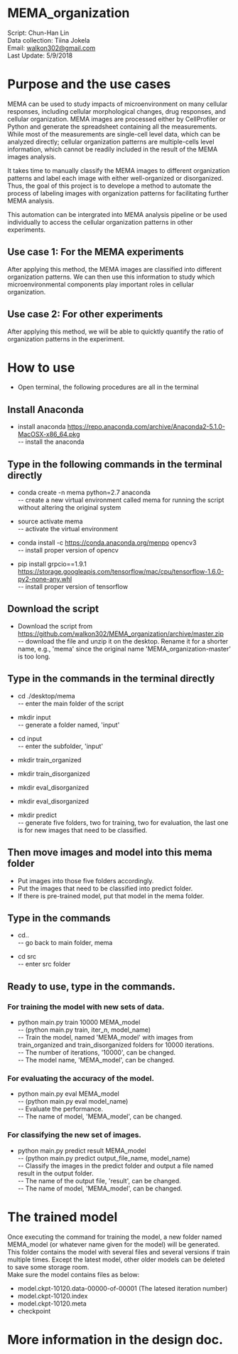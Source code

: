 # MEMA_organization
Script: Chun-Han Lin  
Data collection: Tiina Jokela  
Email: walkon302@gmail.com  
Last Update: 5/9/2018  

# Purpose and the use cases

MEMA can be used to study impacts of microenvironment on many cellular
responses, including cellular morphological changes, drug responses, and
cellular organization. MEMA images are processed either by CellProfiler or
Python and generate the spreadsheet containing all the measurements. While
most of the measurements are single-cell level data, which can be analyzed
directly; cellular organization patterns are multiple-cells level information,
which cannot be readily included in the result of the MEMA images analysis.  

It takes time to manually classify the MEMA images to different organization
patterns and label each image with either well-organized or disorganized. Thus,
the goal of this project is to develope a method to automate the process of
labeling images with organization patterns for facilitating further MEMA
analysis.  

This automation can be intergrated into MEMA analysis pipeline or be used
individually to access the cellular organization patterns in other experiments.  

## Use case 1: For the MEMA experiments
After applying this method, the MEMA images are classified into different
organization patterns. We can then use this information to study which
microenvironmental components play important roles in cellular organization.  

## Use case 2: For other experiments
After applying this method, we will be able to quicktly quantify the ratio of
organization patterns in the experiment.  

# How to use

* Open terminal, the following procedures are all in the terminal

## Install Anaconda
* install anaconda https://repo.anaconda.com/archive/Anaconda2-5.1.0-MacOSX-x86_64.pkg  
-- install the anaconda  

## Type in the following commands in the terminal directly
* conda create -n mema python=2.7 anaconda  
-- create a new virtual environment called mema for running the script without
altering the original system  

* source activate mema  
-- activate the virtual environment  

* conda install -c https://conda.anaconda.org/menpo opencv3  
-- install proper version of opencv  

* pip install grpcio==1.9.1 https://storage.googleapis.com/tensorflow/mac/cpu/tensorflow-1.6.0-py2-none-any.whl  
-- install proper version of tensorflow  

## Download the script
* Download the script from
https://github.com/walkon302/MEMA_organization/archive/master.zip  
-- download the file and unzip it on the desktop. Rename it for a shorter
name, e.g., 'mema' since the original name 'MEMA_organization-master' is too
long.  

## Type in the commands in the terminal directly
* cd ./desktop/mema  
-- enter the main folder of the script  

* mkdir input  
-- generate a folder named, 'input'  

* cd input  
-- enter the subfolder, 'input'  

* mkdir train_organized  
* mkdir train_disorganized    
* mkdir eval_disorganized  
* mkdir eval_disorganized  
* mkdir predict  
-- generate five folders, two for training, two for evaluation, the last one is
for new images that need to be classified.  

## Then move images and model into this mema folder
* Put images into those five folders accordingly.  
* Put the images that need to be classified into predict folder.  
* If there is pre-trained model, put that model in the mema folder.

## Type in the commands
* cd..  
-- go back to main folder, mema  

* cd src  
-- enter src folder  

## Ready to use, type in the commands.
### For training the model with new sets of data.
* python main.py train 10000 MEMA_model  
-- (python main.py train, iter_n, model_name)  
-- Train the model, named 'MEMA_model' with images from train_organized and
train_disorganized folders for 10000 iterations.   
-- The number of iterations, '10000', can be changed.  
-- The model name, 'MEMA_model', can be changed.

### For evaluating the accuracy of the model.
* python main.py eval MEMA_model  
-- (python main.py eval model_name)  
-- Evaluate the performance.  
-- The name of model, 'MEMA_model', can be changed.

### For classifying the new set of images.
* python main.py predict result MEMA_model  
-- (python main.py predict output_file_name, model_name)  
-- Classify the images in the predict folder and output a file named result in
the output folder.  
-- The name of the output file, 'result', can be changed.  
-- The name of model, 'MEMA_model', can be changed.

# The trained model
Once executing the command for training the model, a new folder named MEMA_model
(or whatever name given for the model) will be generated. This folder contains
the model with several files and several versions if train multiple times.
Except the latest model, other older models can be deleted to save some storage
room.  
Make sure the model contains files as below:  
* model.ckpt-10120.data-00000-of-00001 (The latesed iteration number)
* model.ckpt-10120.index
* model.ckpt-10120.meta
* checkpoint

# More information in the design doc.
